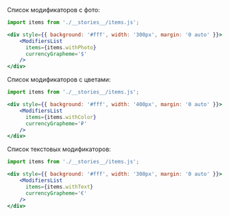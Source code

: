 Список модификаторов с фото:
```jsx 
import items from './__stories__/items.js';

<div style={{ background: '#fff', width: '300px', margin: '0 auto' }}>
    <ModifiersList
      items={items.withPhoto}
      currencyGrapheme='$'
    />
</div>
```

Список модификаторов с цветами:
```jsx 
import items from './__stories__/items.js';

<div style={{ background: '#fff', width: '400px', margin: '0 auto' }}>
    <ModifiersList
      items={items.withColor}
      currencyGrapheme='₽'
    />
</div>
```

Список текстовых модификаторов:
```jsx 
import items from './__stories__/items.js';

<div style={{ background: '#fff', width: '300px', margin: '0 auto' }}>
    <ModifiersList
      items={items.withText}
      currencyGrapheme='€'
    />
</div>
```

